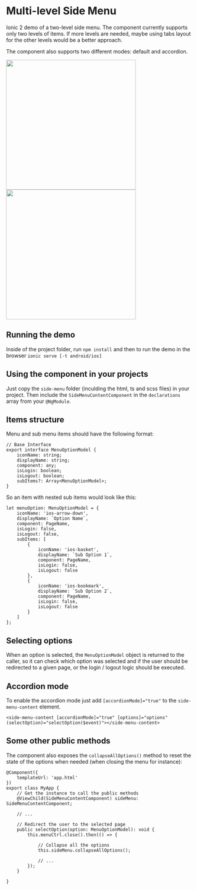 # Multi-level Side Menu

Ionic 2 demo of a two-level side menu. The component currently supports only two levels of items. If more levels are needed, maybe using tabs layout for the other levels would be a better approach. 

The component also supports two different modes: default and accordion.

<p>
  <img src="http://i.giphy.com/d1E17atMulAI9UEU.gif" width="350"/>
  <img src="http://i.giphy.com/l0ExnRMoD2v40Agvu.gif" width="350"/>
</p>

## Running the demo

Inside of the project folder, run `npm install` and then to run the demo in the browser `ionic serve [-t android/ios]`

## Using the component in your projects

Just copy the `side-menu` folder (inculding the html, ts and scss files) in your project. Then include the `SideMenuContentComponent` in the `declarations` array from your `@NgModule`.

## Items structure

Menu and sub menu items should have the following format:

```
// Base Interface
export interface MenuOptionModel {
	iconName: string;
	displayName: string;
	component: any;
	isLogin: boolean;
	isLogout: boolean;
	subItems?: Array<MenuOptionModel>;
}
```

So an item with nested sub items would look like this:

```
let menuOption: MenuOptionModel = {
    iconName: 'ios-arrow-down',
    displayName: `Option Name`,
    component: PageName,
    isLogin: false,
    isLogout: false,
    subItems: [
        {
            iconName: 'ios-basket',
            displayName: `Sub Option 1`,
            component: PageName,
            isLogin: false,
            isLogout: false
        },
        {
            iconName: 'ios-bookmark',
            displayName: `Sub Option 2`,
            component: PageName,
            isLogin: false,
            isLogout: false
        }
    ]
};
```

## Selecting options

When an option is selected, the `MenuOptionModel` object is returned to the caller, so it can check which option was selected and if the user should be redirected to a given page, or the login / logout logic should be executed.

## Accordion mode

To enable the accordion mode just add `[accordionMode]="true"` to the `side-menu-content` element.

```
<side-menu-content [accordionMode]="true" [options]="options" (selectOption)="selectOption($event)"></side-menu-content>
```

## Some other public methods

The component also exposes the `collapseAllOptions()` method to reset the state of the options when needed (when closing the menu for instance):

```
@Component({
	templateUrl: 'app.html'
})
export class MyApp {
	// Get the instance to call the public methods
	@ViewChild(SideMenuContentComponent) sideMenu: SideMenuContentComponent;

    // ...

    // Redirect the user to the selected page
	public selectOption(option: MenuOptionModel): void {
		this.menuCtrl.close().then(() => {

			// Collapse all the options
			this.sideMenu.collapseAllOptions();

			// ...
		});
	}

}
```